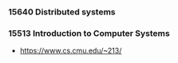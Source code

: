 ### 15640 Distributed systems

### 15513 Introduction to Computer Systems
- https://www.cs.cmu.edu/~213/